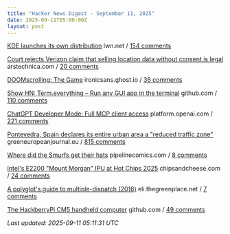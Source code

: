 ```yaml
---
title: "Hacker News Digest · September 11, 2025"
date: 2025-09-11T05:00:00Z
layout: post
---
```


[KDE launches its own distribution](https://lwn.net/SubscriberLink/1037166/caa6979c16a99c9e/)  lwn.net / [154 comments](https://news.ycombinator.com/item?id=45204393)

[Court rejects Verizon claim that selling location data without consent is legal](https://arstechnica.com/tech-policy/2025/09/court-rejects-verizon-claim-that-selling-location-data-without-consent-is-legal/)  arstechnica.com / [20 comments](https://news.ycombinator.com/item?id=45206567)

[DOOMscrolling: The Game](https://ironicsans.ghost.io/doomscrolling-the-game/)  ironicsans.ghost.io / [36 comments](https://news.ycombinator.com/item?id=45205232)

[Show HN: Term.everything – Run any GUI app in the terminal](https://github.com/mmulet/term.everything)  github.com / [110 comments](https://news.ycombinator.com/item?id=45181535)

[ChatGPT Developer Mode: Full MCP client access](https://platform.openai.com/docs/guides/developer-mode)  platform.openai.com / [221 comments](https://news.ycombinator.com/item?id=45199713)

[Pontevedra, Spain declares its entire urban area a "reduced traffic zone"](https://www.greeneuropeanjournal.eu/made-for-people-not-cars-reclaiming-european-cities/)  greeneuropeanjournal.eu / [815 comments](https://news.ycombinator.com/item?id=45195520)

[Where did the Smurfs get their hats](https://www.pipelinecomics.com/beginning-bd-smurfs-hats-origin/)  pipelinecomics.com / [8 comments](https://news.ycombinator.com/item?id=45206311)

[Intel's E2200 "Mount Morgan" IPU at Hot Chips 2025](https://chipsandcheese.com/p/intels-e2200-mount-morgan-ipu-at)  chipsandcheese.com / [24 comments](https://news.ycombinator.com/item?id=45204838)

[A polyglot's guide to multiple-dispatch (2016)](https://eli.thegreenplace.net/2016/a-polyglots-guide-to-multiple-dispatch/)  eli.thegreenplace.net / [7 comments](https://news.ycombinator.com/item?id=45155963)

[The HackberryPi CM5 handheld computer](https://github.com/ZitaoTech/HackberryPiCM5)  github.com / [49 comments](https://news.ycombinator.com/item?id=45172058)


_Last updated: 2025-09-11 05:11:31 UTC_
